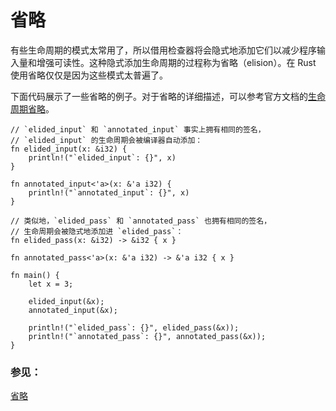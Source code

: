 # 省略

有些生命周期的模式太常用了，所以借用检查器将会隐式地添加它们以减少程序输入量和增强可读性。这种隐式添加生命周期的过程称为省略（elision）。在 Rust 使用省略仅仅是因为这些模式太普遍了。

下面代码展示了一些省略的例子。对于省略的详细描述，可以参考官方文档的[生命周期省略][elision]。

```rust,editable
// `elided_input` 和 `annotated_input` 事实上拥有相同的签名，
// `elided_input` 的生命周期会被编译器自动添加：
fn elided_input(x: &i32) {
    println!("`elided_input`: {}", x)
}

fn annotated_input<'a>(x: &'a i32) {
    println!("`annotated_input`: {}", x)
}

// 类似地，`elided_pass` 和 `annotated_pass` 也拥有相同的签名，
// 生命周期会被隐式地添加进 `elided_pass`：
fn elided_pass(x: &i32) -> &i32 { x }

fn annotated_pass<'a>(x: &'a i32) -> &'a i32 { x }

fn main() {
    let x = 3;

    elided_input(&x);
    annotated_input(&x);

    println!("`elided_pass`: {}", elided_pass(&x));
    println!("`annotated_pass`: {}", annotated_pass(&x));
}
```

### 参见：

[省略][elision]

[elision]: https://rustwiki.org/zh-CN/book/ch10-03-lifetime-syntax.html#生命周期省略lifetime-elision
